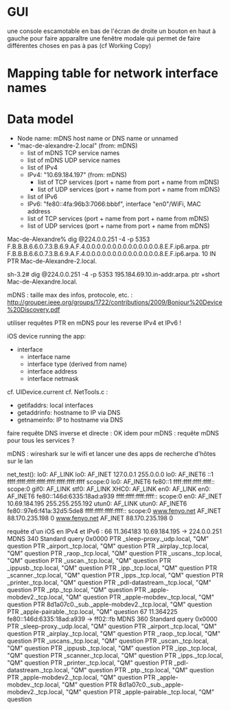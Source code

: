 # GUI

une console escamotable en bas de l'écran de droite
un bouton en haut à gauche pour faire apparaître une fenêtre modale qui permet de faire différentes choses en pas à pas (cf Working Copy)

# Mapping table for network interface names

# Data model

- Node name: mDNS host name or DNS name or unnamed
- "mac-de-alexandre-2.local" (from: mDNS)
  - list of mDNS TCP service names
  - list of mDNS UDP service names
  - list of IPv4
  - IPv4: "10.69.184.197" (from: mDNS)
    - list of TCP services (port + name from port + name from mDNS)
    - list of UDP services (port + name from port + name from mDNS)
  - list of IPv6
  - IPv6: "fe80::4fa:96b3:7066:bbbf", interface "en0"/WiFi, MAC address
  - list of TCP services (port + name from port + name from mDNS)
  - list of UDP services (port + name from port + name from mDNS)

Mac-de-Alexandre% dig @224.0.0.251 -4 -p 5353 F.B.B.B.6.6.0.7.3.B.6.9.A.F.4.0.0.0.0.0.0.0.0.0.0.0.0.0.0.8.E.F.ip6.arpa. ptr
F.B.B.B.6.6.0.7.3.B.6.9.A.F.4.0.0.0.0.0.0.0.0.0.0.0.0.0.0.8.E.F.ip6.arpa. 10 IN    PTR Mac-de-Alexandre-2.local.

sh-3.2# dig @224.0.0.251 -4 -p 5353 195.184.69.10.in-addr.arpa. ptr +short
Mac-de-Alexandre.local.

mDNS : taille max des infos, protocole, etc. : http://grouper.ieee.org/groups/1722/contributions/2009/Bonjour%20Device%20Discovery.pdf

utiliser requêtes PTR en mDNS pour les reverse IPv4 et IPv6 !

iOS device running the app:
- interface
  - interface name
  - interface type (derived from name)
  - interface address
  - interface netmask

cf. UIDevice.current
cf. NetTools.c :
- getifaddrs: local interfaces
- getaddrinfo: hostname to IP via DNS
- getnameinfo: IP to hostname via DNS

faire requête DNS inverse et directe : OK
idem pour mDNS : 
requête mDNS pour tous les services ?

mDNS : wireshark sur le wifi et lancer une des apps de recherche d'hôtes sur le lan

net_test():
lo0: AF_LINK 
lo0: AF_INET 127.0.0.1 255.0.0.0 
lo0: AF_INET6 ::1 ffff:ffff:ffff:ffff:ffff:ffff:ffff:ffff scope:0 
lo0: AF_INET6 fe80::1 ffff:ffff:ffff:ffff:: scope:0 
gif0: AF_LINK 
stf0: AF_LINK 
XHC0: AF_LINK 
en0: AF_LINK 
en0: AF_INET6 fe80::146d:6335:18ad:a939 ffff:ffff:ffff:ffff:: scope:0 
en0: AF_INET 10.69.184.195 255.255.255.192 
utun0: AF_LINK 
utun0: AF_INET6 fe80::97e6:f41a:32d5:5de8 ffff:ffff:ffff:ffff:: scope:0 
www.fenyo.net AF_INET 88.170.235.198 0 
www.fenyo.net AF_INET 88.170.235.198 0 

requête d'un iOS en IPv4 et IPv6 :
66  11.364183 10.69.184.195 → 224.0.0.251  MDNS 340 Standard query 0x0000 PTR _sleep-proxy._udp.local, "QM" question PTR _airport._tcp.local, "QM" question PTR _airplay._tcp.local, "QM" question PTR _raop._tcp.local, "QM" question PTR _uscans._tcp.local, "QM" question PTR _uscan._tcp.local, "QM" question PTR _ippusb._tcp.local, "QM" question PTR _ipp._tcp.local, "QM" question PTR _scanner._tcp.local, "QM" question PTR _ipps._tcp.local, "QM" question PTR _printer._tcp.local, "QM" question PTR _pdl-datastream._tcp.local, "QM" question PTR _ptp._tcp.local, "QM" question PTR _apple-mobdev2._tcp.local, "QM" question PTR _apple-mobdev._tcp.local, "QM" question PTR 8d1a07c0._sub._apple-mobdev2._tcp.local, "QM" question PTR _apple-pairable._tcp.local, "QM" question
67  11.364225 fe80::146d:6335:18ad:a939 → ff02::fb     MDNS 360 Standard query 0x0000 PTR _sleep-proxy._udp.local, "QM" question PTR _airport._tcp.local, "QM" question PTR _airplay._tcp.local, "QM" question PTR _raop._tcp.local, "QM" question PTR _uscans._tcp.local, "QM" question PTR _uscan._tcp.local, "QM" question PTR _ippusb._tcp.local, "QM" question PTR _ipp._tcp.local, "QM" question PTR _scanner._tcp.local, "QM" question PTR _ipps._tcp.local, "QM" question PTR _printer._tcp.local, "QM" question PTR _pdl-datastream._tcp.local, "QM" question PTR _ptp._tcp.local, "QM" question PTR _apple-mobdev2._tcp.local, "QM" question PTR _apple-mobdev._tcp.local, "QM" question PTR 8d1a07c0._sub._apple-mobdev2._tcp.local, "QM" question PTR _apple-pairable._tcp.local, "QM" question


